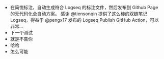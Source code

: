 - 在简悦标注，自动生成符合 Logseq 的标注文件，然后发布到 Github Page 的无代码化全自动方案。
  感谢 @tiensonqin 提供了这么棒的双链笔记 Logseq，得益于 @pengx17 发布的 Logseq Publish GitHub Action，可以非常…
- 下一个测试
- 就是不告你
- 哈哈
- 怎么可能